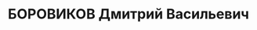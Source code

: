 ---
title: БОРОВИКОВ Дмитрий Васильевич
description: "Род. в 1907, Свердловская обл., Еланский р-н, с. Боровиково, русский.\
  \ Проживал: Свердловская обл., Еланский р-н, Городищенский с/с. Колхоз \"Федерация\"\
  , хлебопашец \n  Арестован 01.09.1937. Приговор: 19.01.1938 – ВМН. Расстрелян 19.01.1938"
---